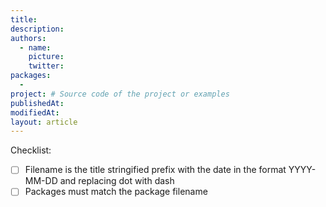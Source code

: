 ```yaml
---
title:
description:
authors:
  - name:
    picture:
    twitter:
packages:
  -
project: # Source code of the project or examples
publishedAt:
modifiedAt:
layout: article
---
```


Checklist:

- [ ] Filename is the title stringified prefix with the date in the format YYYY-MM-DD and replacing dot with dash
- [ ] Packages must match the package filename
